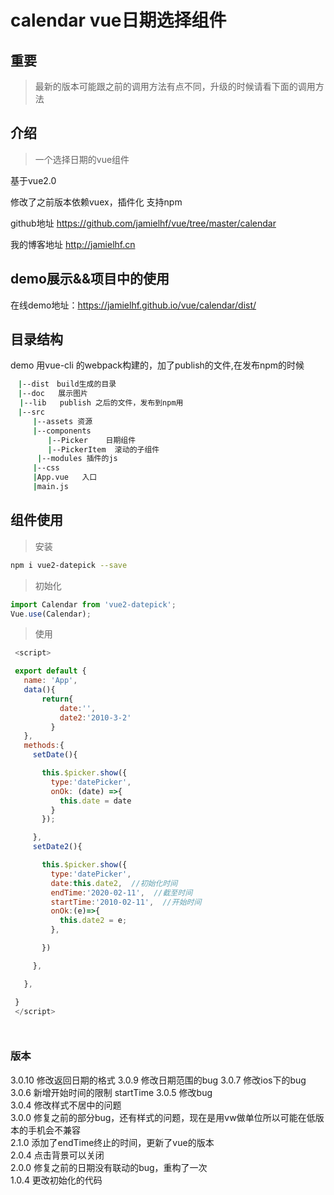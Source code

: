 # calendar vue日期选择组件

## 重要

> 最新的版本可能跟之前的调用方法有点不同，升级的时候请看下面的调用方法

## 介绍

>一个选择日期的vue组件

基于vue2.0

修改了之前版本依赖vuex，插件化  支持npm

github地址 https://github.com/jamielhf/vue/tree/master/calendar

我的博客地址 http://jamielhf.cn

## demo展示&&项目中的使用

在线demo地址：https://jamielhf.github.io/vue/calendar/dist/

## 目录结构

demo 用vue-cli 的webpack构建的，加了publish的文件,在发布npm的时候

```bash
　|--dist　build生成的目录
　|--doc   展示图片
  |--lib   publish 之后的文件，发布到npm用
　|--src
　　　|--assets 资源
　　　|--components
　　　　　|--Picker    日期组件
　　　　　|--PickerItem  滚动的子组件
      |--modules 插件的js
　　　|--css
　　　|App.vue   入口
　　　|main.js
```

## 组件使用

>安装

```bash
npm i vue2-datepick --save
```

>初始化

```js
import Calendar from 'vue2-datepick';
Vue.use(Calendar);
```

>使用

```js
 <script>

 export default {
   name: 'App',
   data(){
       return{
           date:'',
           date2:'2010-3-2'
         }
   },
   methods:{
     setDate(){

       this.$picker.show({
         type:'datePicker',
         onOk: (date) =>{
           this.date = date
         }
       });

     },
     setDate2(){

       this.$picker.show({
         type:'datePicker',
         date:this.date2,  //初始化时间
         endTime:'2020-02-11',  //截至时间
         startTime:'2010-02-11',  //开始时间
         onOk:(e)=>{
           this.date2 = e;
         },

       })

     },

   },

 }
 </script>




```

### 版本

3.0.10 修改返回日期的格式
3.0.9 修改日期范围的bug
3.0.7 修改ios下的bug
3.0.6 新增开始时间的限制 startTime
3.0.5 修改bug  
3.0.4 修改样式不居中的问题  
3.0.0 修复之前的部分bug，还有样式的问题，现在是用vw做单位所以可能在低版本的手机会不兼容  
2.1.0 添加了endTime终止的时间，更新了vue的版本  
2.0.4 点击背景可以关闭  
2.0.0 修复之前的日期没有联动的bug，重构了一次  
1.0.4 更改初始化的代码  

